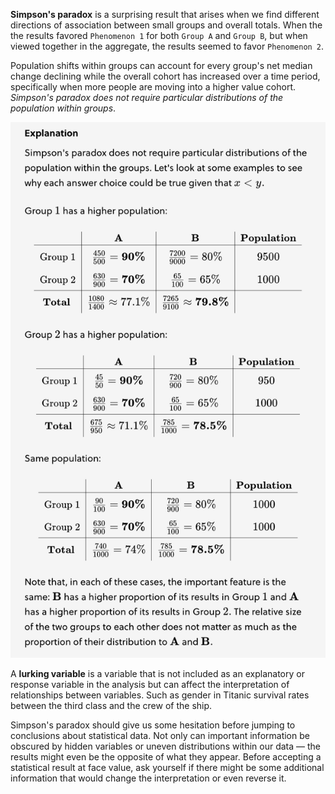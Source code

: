**Simpson's paradox** is a surprising result that arises when we find different directions of association between small groups and overall totals. When the the results favored `Phenomenon 1` for both `Group A` and `Group B`, but when viewed together in the aggregate, the results seemed to favor `Phenomenon 2`.

Population shifts within groups can account for every group's net median change declining while the overall cohort has increased over a time period, specifically when more people are moving into a higher value cohort. _Simpson's paradox does not require particular distributions of the population within groups_.

![Explanation of distribution within groups not mattering with Simpson's Paradox](../../.imgs/simpsons_paradox_distribution_size_explanation.png)

A **lurking variable** is a variable that is not included as an explanatory or response variable in the analysis but can affect the interpretation of relationships between variables. Such as gender in Titanic survival rates between the third class and the crew of the ship.

Simpson's paradox should give us some hesitation before jumping to conclusions about statistical data. Not only can important information be obscured by hidden variables or uneven distributions within our data — the results might even be the opposite of what they appear. Before accepting a statistical result at face value, ask yourself if there might be some additional information that would change the interpretation or even reverse it.